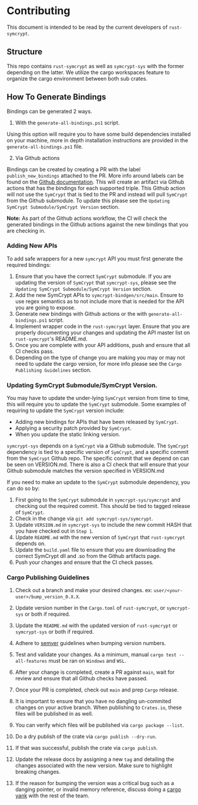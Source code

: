 # Contributing

This document is intended to be read by the current developers of `rust-symcrypt`.

## Structure

This repo contains `rust-symcrypt` as well as `symcrypt-sys` with the former depending on the latter. We utilize the cargo workspaces feature to organize the cargo environment between both sub crates.

## How To Generate Bindings
Bindings can be generated 2 ways.
1. With the `generate-all-bindings.ps1` script.

Using this option will require you to have some build dependencies installed on your machine, more in depth installation instructions are provided in the `generate-all-bindings.ps1` file.

2. Via Github actions

Bindings can be created by creating a PR with the label `publish_new_bindings` attached to the PR. More info around labels can be found on the [Github documentation](https://docs.Github.com/en/issues/using-labels-and-milestones-to-track-work/managing-labels). This will create an artifact via Github actions that has the bindings for each supported triple. This Github action will not use the `SymCrypt` that is tied to the PR and instead will pull `SymCrypt` from the Github submodule. To update this please see the `Updating SymCrypt Submodule/SymCrypt Version` section.

**Note:** As part of the Github actions workflow, the CI will check the generated bindings in the Github actions against the new bindings that you are checking in. 

### Adding New APIs
To add safe wrappers for a new `symcrypt` API you must first generate the required bindings:

1. Ensure that you have the correct `SymCrypt` submodule. If you are updating the version of `SymCrypt` that `symcrypt-sys`, please see the `Updating SymCrypt Submodule/SymCrypt Version` section.
2. Add the new SymCrypt APIs to `symcrypt-bindgen/src/main`. Ensure to use regex semantics as to not include more that is needed for the API you are going to expose.
3. Generate new bindings with Github actions or the with `generate-all-bindings.ps1` script. 
4. Implement wrapper code in the `rust-symcrypt` layer. Ensure that you are properly documenting your changes and updating the API master list on `rust-symcrypt`'s README.md.
5. Once you are complete with your API additions, push and ensure that all CI checks pass. 
6. Depending on the type of change you are making you may or may not need to update the cargo version, for more info please see the `Cargo Publishing Guidelines` section.

### Updating SymCrypt Submodule/SymCrypt Version.
You may have to update the under-lying `SymCrypt` version from time to time, this will require you to update the `SymCrypt` submodule. Some examples of requiring to update the `SymCrypt` version include:
- Adding new bindings for APIs that have been released by `SymCrypt`.
- Applying a security patch provided by `SymCrypt`.
- When you update the static linking version.

`symcrypt-sys` depends on a `SymCrypt` via a Github submodule. The `SymCrypt` dependency is tied to a specific version of `SymCrypt`, and a specific commit from the `SymCrypt` Github repo. The specific commit that we depend on can be seen on VERSION.md. There is also a CI check that will ensure that your Github submodule matches the version specified in VERSION.md 

If you need to make an update to the `SymCrypt` submodule dependency, you can do so by:
1. First going to the `SymCrypt` submodule in `symcrypt-sys/symcrypt` and checking out the required commit. This should be tied to tagged release of `SymCrypt`.
2. Check in the change via `git add symcrypt-sys/symcrypt`.
3. Update `VERSION.md` in `symcrypt-sys` to include the new commit HASH that you have checked out in `Step 1`.
4. Update `README.md` with the new version of `SymCrypt` that `rust-symcrypt` depends on. 
5. Update the `build.yaml` file to ensure that you are downloading the correct SymCrypt dll and .so from the Github artifacts page. 
6. Push your changes and ensure that the CI check passes.


### Cargo Publishing Guidelines
1. Check out a branch and make your desired changes. ex: `user/<your-user>/bump_version_0.X.X`.
2. Update version number in the `Cargo.toml` of `rust-symcrypt`, or `symcrypt-sys` or both if required.
3. Update the `README.md` with the updated version of `rust-symcrypt` or `symcrypt-sys` or both if required.
4. Adhere to [semver](https://semver.org/) guidelines when bumping version numbers.
5. Test and validate your changes. As a minimum, manual `cargo test --all-features` must be ran on `Windows` and `WSL`. 
6. After your change is completed, create a PR against `main`, wait for review and ensure that all Github checks have passed. 
7. Once your PR is completed, check out `main` and prep `Cargo` release.
8. It is important to ensure that you have no dangling un-commited changes on your active branch. When publishing to `Crates.io`, these files will be published in as well. 
9. You can verify which files will be published via `cargo package --list`. 
10. Do a dry publish of the crate via `cargo publish --dry-run`. 
11. If that was successful, publish the crate via `cargo publish`.
12. Update the release docs by assigning a new `tag` and detailing the changes associated with the new version. Make sure to highlight breaking changes. 
13. If the reason for bumping the version was a critical bug such as a danging pointer, or invalid memory reference, discuss doing a [cargo yank](https://doc.rust-lang.org/cargo/commands/cargo-yank.html) with the rest of the team.
